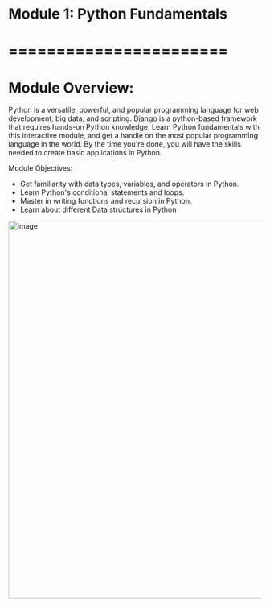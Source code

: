 # Module 1: Python Fundamentals
# =======================

# Module Overview:

Python is a versatile, powerful, and popular programming language for web development, big data, and scripting. Django is a python-based framework that requires hands-on Python knowledge. Learn Python fundamentals with this interactive module, and get a handle on the most popular programming language in the world. By the time you're done, you will have the skills needed to create basic applications in Python.

Module Objectives:
- Get familiarity with data types, variables, and operators in Python.
- Learn Python's conditional statements and loops.
- Master in writing functions and recursion in Python.
- Learn about different Data structures in Python

<img width="751" alt="image" src="https://user-images.githubusercontent.com/35987583/187866730-c487b2e3-61c3-4e80-a6fe-4445106001a0.png">
